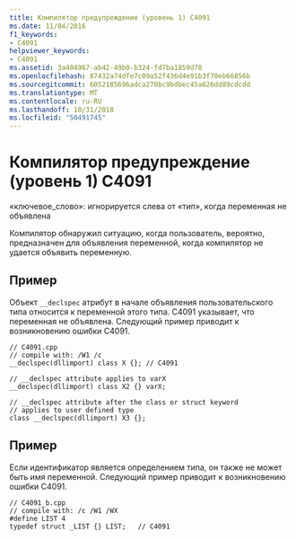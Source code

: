 ```yaml
---
title: Компилятор предупреждение (уровень 1) C4091
ms.date: 11/04/2016
f1_keywords:
- C4091
helpviewer_keywords:
- C4091
ms.assetid: 3a404967-ab42-49b0-b324-fd7ba1859d78
ms.openlocfilehash: 87432a74dfe7c09a52f436d4e91b3f70eb66856b
ms.sourcegitcommit: 6052185696adca270bc9bdbec45a626dd89cdcdd
ms.translationtype: MT
ms.contentlocale: ru-RU
ms.lasthandoff: 10/31/2018
ms.locfileid: "50491745"
---
```

# <a name="compiler-warning-level-1-c4091"></a>Компилятор предупреждение (уровень 1) C4091

«ключевое_слово»: игнорируется слева от «тип», когда переменная не объявлена

Компилятор обнаружил ситуацию, когда пользователь, вероятно, предназначен для объявления переменной, когда компилятор не удается объявить переменную.

## <a name="example"></a>Пример

Объект `__declspec` атрибут в начале объявления пользовательского типа относится к переменной этого типа. C4091 указывает, что переменная не объявлена. Следующий пример приводит к возникновению ошибки C4091.

```
// C4091.cpp
// compile with: /W1 /c
__declspec(dllimport) class X {}; // C4091

// __declspec attribute applies to varX
__declspec(dllimport) class X2 {} varX;

// __declspec attribute after the class or struct keyword
// applies to user defined type
class __declspec(dllimport) X3 {};
```

## <a name="example"></a>Пример

Если идентификатор является определением типа, он также не может быть имя переменной. Следующий пример приводит к возникновению ошибки C4091.

```
// C4091_b.cpp
// compile with: /c /W1 /WX
#define LIST 4
typedef struct _LIST {} LIST;   // C4091
```